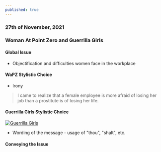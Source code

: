 ```yaml
---
published: true
---
```

### 27th of November, 2021

### Woman At Point Zero and Guerrilla Girls

#### Global Issue
- Objectification and difficulties women face in the workplace

#### WaPZ Stylistic Choice

- Irony
> I came to realize that a female employee is more afraid of losing her job than a prostitute is of losing her life.


#### Guerrilla Girls Stylistic Choice

[![Guerrilla Girls ](https://images.squarespace-cdn.com/content/v1/55d4aaa8e4b084df273878ef/1565815876871-IDB703TOPX2RUF4L033M/2019_GuerrillaGirls_EthicsMonument1000at300dpi.jpg?format=750w)](https://www.guerrillagirls.com/projects)

- Wording of the message - usage of "thou", "shalt", etc.

#### Conveying the Issue 

